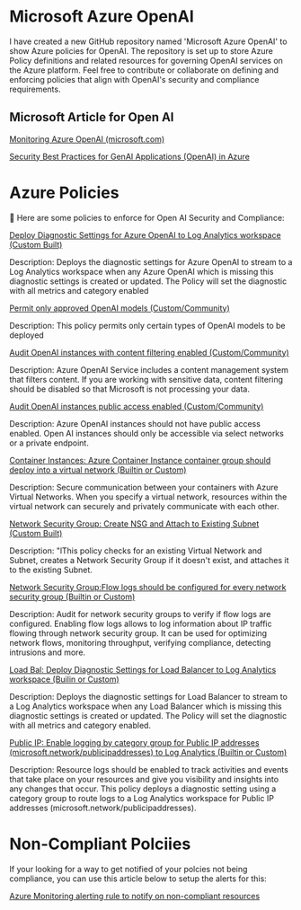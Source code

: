 # Microsoft Azure OpenAI

I have created a new GitHub repository named 'Microsoft Azure OpenAI' to show Azure policies for OpenAI. The repository is set up to store Azure Policy definitions and related resources for governing OpenAI services on the Azure platform. Feel free to contribute or collaborate on defining and enforcing policies that align with OpenAI's security and compliance requirements.


<h2>Microsoft Article for Open AI</h2>

[Monitoring Azure OpenAI (microsoft.com)](https://techcommunity.microsoft.com/t5/fasttrack-for-azure/azure-openai-insights-monitoring-ai-with-confidence/ba-p/4026850)

[Security Best Practices for GenAI Applications (OpenAI) in Azure](https://techcommunity.microsoft.com/t5/azure-architecture-blog/security-best-practices-for-genai-applications-openai-in-azure/ba-p/4027885)


# Azure Policies

📄 Here are some policies to enforce for Open AI Security and Compliance:
  
[Deploy Diagnostic Settings for Azure OpenAI to Log Analytics workspace (Custom Built)](https://github.com/qtip27/MicrosoftOpenAI/blob/main/diagnosticsettings.json)

Description: Deploys the diagnostic settings for Azure OpenAI to stream to a Log Analytics workspace when any Azure OpenAI which is missing this diagnostic settings is created or updated. The Policy will set the diagnostic with all metrics and category enabled



[Permit only approved OpenAI models (Custom/Community)](https://github.com/qtip27/MicrosoftOpenAI/blob/main/OpenAI_models.json)

Description: This policy permits only certain types of OpenAI models to be deployed


[Audit OpenAI instances with content filtering enabled (Custom/Community)](https://github.com/qtip27/MicrosoftOpenAI/blob/main/OpenAI_instances.json)

Description: Azure OpenAI Service includes a content management system that filters content. If you are working with sensitive data, content filtering should be disabled so that Microsoft is not processing your data.


[Audit OpenAI instances public access enabled (Custom/Community)](https://github.com/qtip27/MicrosoftOpenAI/blob/main/public_access.json)

Description: Azure OpenAI instances should not have public access enabled. Open AI instances should only be accessible via select networks or a private endpoint.


[Container Instances: Azure Container Instance container group should deploy into a virtual network (Builtin or Custom)](https://github.com/qtip27/MicrosoftOpenAI/blob/main/Container_Instance.json)

Description: Secure communication between your containers with Azure Virtual Networks. When you specify a virtual network, resources within the virtual network can securely and privately communicate with each other.


[Network Security Group: Create NSG and Attach to Existing Subnet (Custom Built)](https://github.com/qtip27/MicrosoftOpenAI/blob/main/Network_Security.json)

Description: "lThis policy checks for an existing Virtual Network and Subnet, creates a Network Security Group if it doesn't exist, and attaches it to the existing Subnet.


[Network Security Group:Flow logs should be configured for every network security group (Builtin or Custom)](https://github.com/qtip27/MicrosoftOpenAI/blob/main/Flow_Logs.json)

Description: Audit for network security groups to verify if flow logs are configured. Enabling flow logs allows to log information about IP traffic flowing through network security group. It can be used for optimizing network flows, monitoring throughput, verifying compliance, detecting intrusions and more.


[Load Bal: Deploy Diagnostic Settings for Load Balancer to Log Analytics workspace (Builin or Custom)](https://github.com/qtip27/MicrosoftOpenAI/blob/main/LB_Diagnostic.json)

Description: Deploys the diagnostic settings for Load Balancer to stream to a Log Analytics workspace when any Load Balancer which is missing this diagnostic settings is created or updated. The Policy will set the diagnostic with all metrics and category enabled.


[Public IP: Enable logging by category group for Public IP addresses (microsoft.network/publicipaddresses) to Log Analytics (Builtin or Custom)](https://github.com/qtip27/MicrosoftOpenAI/blob/main/IP_Analtics.json)

Description: Resource logs should be enabled to track activities and events that take place on your resources and give you visibility and insights into any changes that occur. This policy deploys a diagnostic setting using a category group to route logs to a Log Analytics workspace for Public IP addresses (microsoft.network/publicipaddresses).

# Non-Compliant Polciies

If your looking for a way to get notified of your polcies not being compliance, you can use this article below to setup the alerts for this:

[Azure Monitoring alerting rule to notify on non-compliant resources](https://msandbu.org/azure-monitoring-alerting-rule-to-notify-on-non-compliant-resources/)
